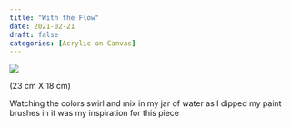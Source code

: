 ```yaml
---
title: "With the Flow"
date: 2021-02-21
draft: false
categories: [Acrylic on Canvas]
---
```


![](With-the-flow-1.jpg)

(23 cm X 18 cm)

Watching the colors swirl and mix in my jar of water as I dipped my paint brushes in it was my inspiration for this piece
